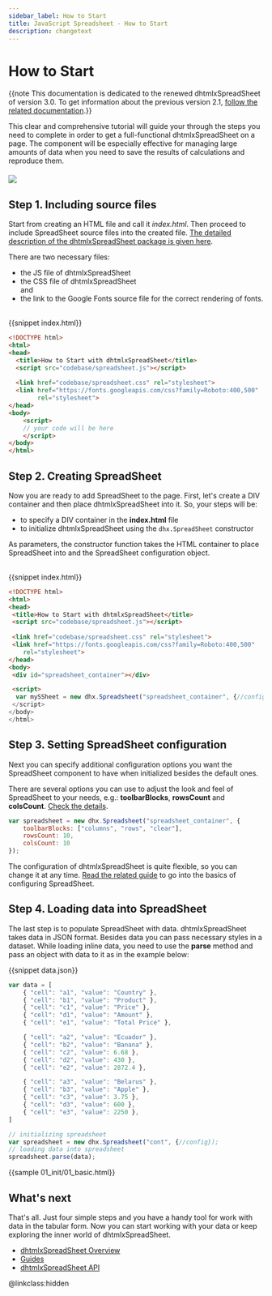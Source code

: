 ```yaml
---
sidebar_label: How to Start
title: JavaScript Spreadsheet - How to Start
description: changetext
---
```


# How to Start

{{note This documentation is dedicated to the renewed dhtmlxSpreadSheet of version 3.0. To get information about the previous version 2.1, 
[follow the related documentation](https://docs.dhtmlx.com/spreadsheet__index.html).}}

This clear and comprehensive tutorial will guide your through the steps you need to complete in order to get a full-functional dhtmlxSpreadSheet on a page. The component will be especially effective for 
managing large amounts of data when you need to save the results of calculations and reproduce them.

<img style="margin: 20px auto; display: block;" src="spreadsheet_init.png">

## Step 1. Including source files

Start from creating an HTML file and call it *index.html*. Then proceed to include SpreadSheet source files into the created file. 
[The detailed description of the dhtmlxSpreadSheet package is given here](initialization.md#includingsourcefiles).

There are two necessary files:

- the JS file of dhtmlxSpreadSheet
- the CSS file of dhtmlxSpreadSheet<br>and
- the link to the Google Fonts source file for the correct rendering of fonts.<br><br>

{{snippet index.html}}

~~~html
<!DOCTYPE html>
<html>
<head>
  <title>How to Start with dhtmlxSpreadSheet</title>
  <script src="codebase/spreadsheet.js"></script>   
  
  <link href="codebase/spreadsheet.css" rel="stylesheet"> 
  <link href="https://fonts.googleapis.com/css?family=Roboto:400,500" 
  		rel="stylesheet">
</head>
<body>
	<script>
    // your code will be here
    </script>
</body>
</html>
~~~

## Step 2. Creating SpreadSheet

Now you are ready to add SpreadSheet to the page. First, let's create a DIV container and then place dhtmlxSpreadSheet into it. So, your steps will be:

- to specify a DIV container in the **index.html** file
- to initialize dhtmlxSpreadSheet using the `dhx.SpreadSheet` constructor

As parameters, the constructor function takes the HTML container to place SpreadSheet into and the SpreadSheet configuration object. <br><br>

{{snippet index.html}}

~~~html
<!DOCTYPE html>
<html>
<head>
 <title>How to Start with dhtmlxSpreadSheet</title>
 <script src="codebase/spreadsheet.js"></script>   
   
 <link href="codebase/spreadsheet.css" rel="stylesheet">  
 <link href="https://fonts.googleapis.com/css?family=Roboto:400,500" 
  	rel="stylesheet">
</head>
<body>
 <div id="spreadsheet_container"></div>

 <script>
  var mySSheet = new dhx.Spreadsheet("spreadsheet_container", {//config options});
 </script>
</body>
</html>
~~~

## Step 3. Setting SpreadSheet configuration

Next you can specify additional configuration options you want the SpreadSheet component to have when initialized besides the default ones.

There are several options you can use to adjust the look and feel of SpreadSheet to your needs, e.g.: **toolbarBlocks**, **rowsCount** and **colsCount**. [Check the details](configuration.md).

~~~js
var spreadsheet = new dhx.Spreadsheet("spreadsheet_container", {
	toolbarBlocks: ["columns", "rows", "clear"],
	rowsCount: 10,
	colsCount: 10
});
~~~

The configuration of dhtmlxSpreadSheet is quite flexible, so you can change it at any time. [Read the related guide](configuration.md) to go into the basics of configuring SpreadSheet.

## Step 4. Loading data into SpreadSheet

The last step is to populate SpreadSheet with data. dhtmlxSpreadSheet takes data in JSON format. Besides data you can pass necessary styles in a dataset. While loading inline data, you need to use the **parse** method and
pass an object with data to it as in the example below:

{{snippet data.json}}

~~~js
var data = [
	{ "cell": "a1", "value": "Country" },
	{ "cell": "b1", "value": "Product" },
	{ "cell": "c1", "value": "Price" },
	{ "cell": "d1", "value": "Amount" },
	{ "cell": "e1", "value": "Total Price" },

	{ "cell": "a2", "value": "Ecuador" },
	{ "cell": "b2", "value": "Banana" },
	{ "cell": "c2", "value": 6.68 },
	{ "cell": "d2", "value": 430 },
	{ "cell": "e2", "value": 2872.4 },

	{ "cell": "a3", "value": "Belarus" },
	{ "cell": "b3", "value": "Apple" },
	{ "cell": "c3", "value": 3.75 },
	{ "cell": "d3", "value": 600 },
	{ "cell": "e3", "value": 2250 },
]

// initializing spreadsheet
var spreadsheet = new dhx.Spreadsheet("cont", {//config});
// loading data into spreadsheet
spreadsheet.parse(data);
~~~

{{sample 01_init/01_basic.html}}

## What's next

That's all. Just four simple steps and you have a handy tool for work with data in the tabular form. Now you can start working with your data or keep exploring the inner world of dhtmlxSpreadSheet.

- [dhtmlxSpreadSheet Overview](overview.md)
- [Guides](guides.md)
- [dhtmlxSpreadSheet API](api/api_overview.md)

@linkclass:hidden